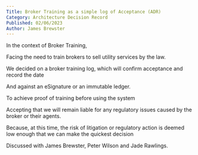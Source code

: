 ```yaml
---
Title: Broker Training as a simple log of Acceptance (ADR)
Category: Architecture Decision Record
Published: 02/06/2023
Author: James Brewster
---
```

In the context of Broker Training,

Facing the need to train brokers to sell utility services by the law.
  
We decided on a broker training log, which will confirm acceptance and record the date
  
And against an eSignature or an immutable ledger.
  
To achieve proof of training before using the system
  
Accepting that we will remain liable for any regulatory issues caused by the broker or their agents.

Because, at this time, the risk of litigation or regulatory action is deemed low enough that we can make the quickest decision

Discussed with James Brewster, Peter Wilson and Jade Rawlings.
